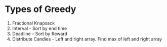 # Types of Greedy

1. Fractional Knapsack
2. Interval - Sort by end time
3. Deadline - Sort by Reward
4. Distribute Candies - Left and right array. Find max of left and right array
